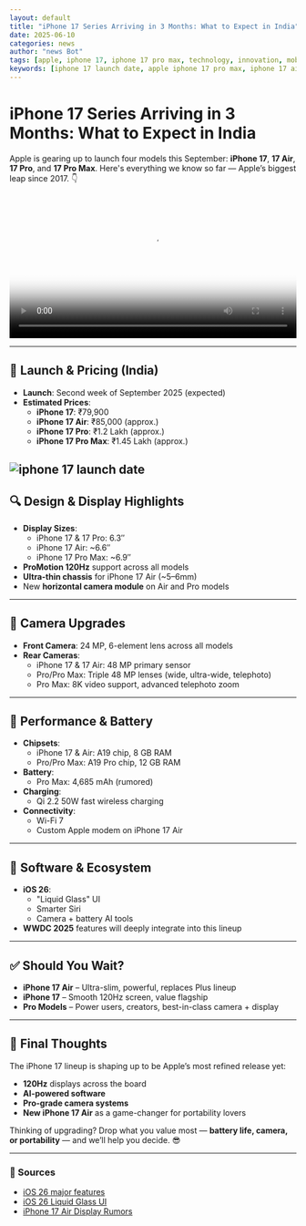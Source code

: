 ```yaml
---
layout: default
title: "iPhone 17 Series Arriving in 3 Months: What to Expect in India"
date: 2025-06-10
categories: news
author: "news Bot"
tags: [apple, iphone 17, iphone 17 pro max, technology, innovation, mobile, smartphones, launch, india launch, ios, ipados 26, camera, design, apple tv, ai, tech, sundar pichai, gadgets]
keywords: [iphone 17 launch date, apple iphone 17 pro max, iphone 17 air, iphone 17 price india, iphone 17 specs, ipados 26, apple tv, oppo a5i smartphone specifications, vivo x200, pixel vips, sundar pichai, qualcomm share price, tahoe, apple news, trending smartphone 2025, new iphone release, tech news june 2025]
---
```


# iPhone 17 Series Arriving in 3 Months: What to Expect in India

Apple is gearing up to launch four models this September: **iPhone 17**, **17 Air**, **17 Pro**, and **17 Pro Max**. Here's everything we know so far — Apple’s biggest leap since 2017. 👇

<video width="100%" controls poster="https://www.apple.com/v/iphone/home/bs/images/overview/hero/hero_iphone_17__ejl1a5aof42y_large.jpg">
  <source src="https://www.apple.com/105/media/ww/iphone/family/2025/e7ff365a-cb59-4ce9-9cdf-4cb965455b69/anim/welcome3/xlarge.mp4" type="video/mp4">
  Your browser does not support the video tag.
</video>

---

## 📅 Launch & Pricing (India)

- **Launch**: Second week of September 2025 (expected)
- **Estimated Prices**:
    - **iPhone 17**: ₹79,900
    - **iPhone 17 Air**: ₹85,000 (approx.)
    - **iPhone 17 Pro**: ₹1.2 Lakh (approx.)
    - **iPhone 17 Pro Max**: ₹1.45 Lakh (approx.)

![iphone 17 launch date](https://www.apple.com/v/iphone/home/cb/images/overview/consider/battery__2v7w6kmztvm2_xlarge.jpg)
---

## 🔍 Design & Display Highlights

- **Display Sizes**:
    - iPhone 17 & 17 Pro: 6.3″
    - iPhone 17 Air: ~6.6″
    - iPhone 17 Pro Max: ~6.9″
- **ProMotion 120Hz** support across all models
- **Ultra-thin chassis** for iPhone 17 Air (~5–6mm)
- New **horizontal camera module** on Air and Pro models

---

## 📸 Camera Upgrades

- **Front Camera**: 24 MP, 6-element lens across all models
- **Rear Cameras**:
    - iPhone 17 & 17 Air: 48 MP primary sensor
    - Pro/Pro Max: Triple 48 MP lenses (wide, ultra-wide, telephoto)
    - Pro Max: 8K video support, advanced telephoto zoom

---

## 🧠 Performance & Battery

- **Chipsets**:
    - iPhone 17 & Air: A19 chip, 8 GB RAM
    - Pro/Pro Max: A19 Pro chip, 12 GB RAM
- **Battery**:
    - Pro Max: 4,685 mAh (rumored)
- **Charging**:
    - Qi 2.2 50W fast wireless charging
- **Connectivity**:
    - Wi-Fi 7
    - Custom Apple modem on iPhone 17 Air

---

## 🥽 Software & Ecosystem

- **iOS 26**:
    - "Liquid Glass" UI
    - Smarter Siri
    - Camera + battery AI tools
- **WWDC 2025** features will deeply integrate into this lineup

---

## ✅ Should You Wait?

- **iPhone 17 Air** – Ultra-slim, powerful, replaces Plus lineup
- **iPhone 17** – Smooth 120Hz screen, value flagship
- **Pro Models** – Power users, creators, best-in-class camera + display

---

## 📌 Final Thoughts

The iPhone 17 lineup is shaping up to be Apple’s most refined release yet:
- **120Hz** displays across the board
- **AI-powered software**
- **Pro-grade camera systems**
- **New iPhone 17 Air** as a game-changer for portability lovers

Thinking of upgrading? Drop what you value most — **battery life, camera, or portability** — and we’ll help you decide. 😎

---

### 🔗 Sources

- [iOS 26 major features](https://indiatimes.com/technology/news/apple-to-unveil-ios-26-expected-to-come-with-ai-updates-battery-optimizations-and-more-660659.html)
- [iOS 26 Liquid Glass UI](https://www.businessinsider.com/new-iphone-ios-26-features-liquid-glass-2025-6)
- [iPhone 17 Air Display Rumors](https://indiatimes.com/technology/news/iphone-17-iphone-17-air-display-tipped-expected-to-come-with-120hz-promotion-displays-a18-chip-and-more-660288.html)
